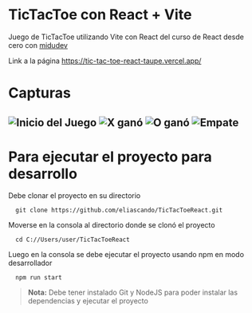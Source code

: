 # TicTacToe con React + Vite

Juego de TicTacToe utilizando Vite con React del curso de React desde cero con [midudev](https://github.com/midudev)

Link a la página https://tic-tac-toe-react-taupe.vercel.app/
# Capturas
![Inicio del Juego](https://github.com/eliascando/TicTacToeReact/assets/75767835/708deff0-3759-46ec-b273-e1b80c676ca6)
![X ganó](https://github.com/eliascando/TicTacToeReact/assets/75767835/2491458b-b6d4-4e78-95bf-9f64da171989)
![O ganó](https://github.com/eliascando/TicTacToeReact/assets/75767835/2d05a53a-72ee-469f-83e6-e3a8093a86b3)
![Empate](https://github.com/eliascando/TicTacToeReact/assets/75767835/51d24866-4c03-438b-8ace-1cb07d0f71b8)
---

# Para ejecutar el proyecto para desarrollo

Debe clonar el proyecto en su directorio
```
  git clone https://github.com/eliascando/TicTacToeReact.git
```
Moverse en la consola al directorio donde se clonó el proyecto
```
  cd C://Users/user/TicTacToeReact
```
Luego en la consola se debe ejecutar el proyecto usando npm en modo desarrollador
```
  npm run start
```
> **Nota:** Debe tener instalado Git y NodeJS para poder instalar las dependencias y ejecutar el proyecto
